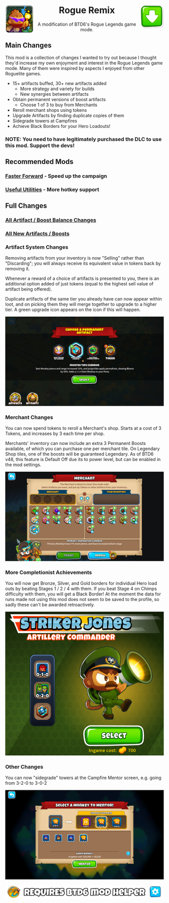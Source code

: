 <h1 align="center">
<a href="https://github.com/doombubbles/rogue-remix/releases/latest/download/RogueRemix.dll">
    <img align="left" alt="Icon" height="90" src="Icon.png">
    <img align="right" alt="Download" height="75" src="https://raw.githubusercontent.com/gurrenm3/BTD-Mod-Helper/master/BloonsTD6%20Mod%20Helper/Resources/DownloadBtn.png">
</a>
Rogue Remix
</h1>

<p align="center">
A modification of BTD6's Rogue Legends game mode.
</p>

## Main Changes

This mod is a collection of changes I wanted to try out because I thought they'd increase my own enjoyment and interest
in the Rogue Legends game mode. Many of them were inspired by aspects I enjoyed from other Roguelite games.

- 15+ artifacts buffed, 30+ new artifacts added
    - More strategy and variety for builds
    - New synergies between artifacts
- Obtain permanent versions of boost artifacts
    - Choose 1 of 3 to buy from Merchants
- Reroll merchant shops using tokens
- Upgrade Artifacts by finding duplicate copies of them
- Sidegrade towers at Campfires
- Achieve Black Borders for your Hero Loadouts!

### NOTE: You need to have legitimately purchased the DLC to use this mod. Support the devs!

## Recommended Mods

### [Faster Forward](https://github.com/doombubbles/faster-forward) - Speed up the campaign

### [Useful Utilities](https://github.com/doombubbles/useful-utilities) - More hotkey support

## Full Changes

### [All Artifact / Boost Balance Changes](/ArtifactChanges.md)

### [All New Artifacts / Boosts](/NewArtifacts.md)

### Artifact System Changes

Removing artifacts from your inventory is now "Selling" rather than "Discarding"; you will always receive its equivalent
value in tokens back by removing it.

Whenever a reward of a choice of artifacts is presented to you, there is an additional option added of just tokens
(equal to the highest sell value of artifact being offered).

Duplicate artifacts of the same tier you already have can now appear within loot, and on picking them they will
merge together to upgrade to a higher tier. A green upgrade icon appears on the icon if this will happen.

![Screenshot of the modified artifact reward popup](Images/Screenshots/ScreenshotArtifacts2.png)

### Merchant Changes

You can now spend tokens to reroll a Merchant's shop. Starts at a cost of 3 Tokens, and increases by 3 each time per
shop.

Merchants' inventory can now include an extra 3 Permanent Boosts available, of which you can purchase one per merchant
tile.
On Legendary Shop tiles, one of the boosts will be guaranteed Legendary.
As of BTD6 v48, this feature is Default Off due its to power level, but can be enabled in the mod settings.

![Screenshot of the merchant panel showing reroll option and boosts](Images/Screenshots/ScreenshotMerchant.png)

### More Completionist Achievements

You will now get Bronze, Silver, and Gold borders for individual Hero load outs by beating Stages 1 / 2 / 4 with them.
If you beat Stage 4 on Chimps difficulty with them, you will get a Black Border! At the moment the data for runs made
not using this mod does not seem to be saved to the profile, so sadly these can't be awarded retroactively.

![Screenshot of the hero screen showing a black border for the Strike Jones loadout](Images/Screenshots/ScreenshotBlackborder.png)

### Other Changes

You can now "sidegrade" towers at the Campfire Mentor screen, e.g. going from 3-2-0 to 3-0-2

![Screenshot of sidegrading at a campfire](Images/Screenshots/ScreenshotCampfire.png)

[![Requires BTD6 Mod Helper](https://raw.githubusercontent.com/gurrenm3/BTD-Mod-Helper/master/banner.png)](https://github.com/gurrenm3/BTD-Mod-Helper#readme)
